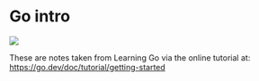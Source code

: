 # Go intro

![](/assets/go.png)

These are notes taken from Learning Go via the online tutorial at: https://go.dev/doc/tutorial/getting-started


